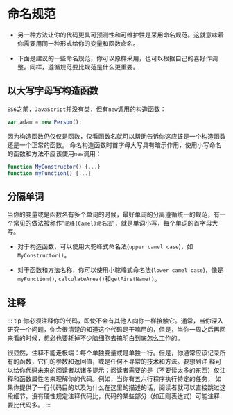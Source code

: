 # 命名规范

- 另一种方法让你的代码更具可预测性和可维护性是采用命名规范。这就意味着你需要用同一种形式给你的变量和函数命名。
  
- 下面是建议的一些命名规范，你可以原样采用，也可以根据自己的喜好作调整。同样，遵循规范要比规范是什么更重要。

## 以大写字母写构造函数

`ES6`之前，`JavaScript`并没有类，但有`new`调用的构造函数：

```js
var adam = new Person();  
```

因为构造函数仍仅仅是函数，仅看函数名就可以帮助告诉你这应该是一个构造函数还是一个正常的函数。
命名构造函数时首字母大写具有暗示作用，使用小写命名的函数和方法不应该使用`new`调用：

```js
function MyConstructor() {...}
function myFunction() {...}
```

## 分隔单词

当你的变量或是函数名有多个单词的时候，最好单词的分离遵循统一的规范，有一个常见的做法被称作“`驼峰(Camel)命名法`”，就是单词小写，每个单词的首字母大写。

- 对于构造函数，可以使用大驼峰式命名法(`upper camel case`)，如`MyConstructor()`。

- 对于函数和方法名称，你可以使用小驼峰式命名法(`lower camel case`)，像是`myFunction()`, `calculateArea()`和`getFirstName()`。

## 注释

::: tip 
你必须注释你的代码，即使不会有其他人向你一样接触它。通常，当你深入研究一个问题，你会很清楚的知道这个代码是干嘛用的，但是，当你一周之后再回来看的时候，想必也要耗掉不少脑细胞去搞明白到底怎么工作的。

很显然，注释不能走极端：每个单独变量或是单独一行。但是，你通常应该记录所有的函数，它们的参数和返回值，或是任何不寻常的技术和方法。要想到注 释可以给你代码未来的阅读者以诸多提示；阅读者需要的是（不要读太多的东西）仅注释和函数属性名来理解你的代码。例如，当你有五六行程序执行特定的任务， 如果你提供了一行代码目的以及为什么在这里的描述的话，阅读者就可以直接跳过这段细节。没有硬性规定注释代码比，代码的某些部分（如正则表达式）可能注释 要比代码多。
:::